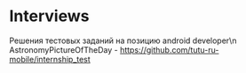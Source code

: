# Interviews
Решения тестовых заданий на позицию android developer\n
AstronomyPictureOfTheDay - https://github.com/tutu-ru-mobile/internship_test
